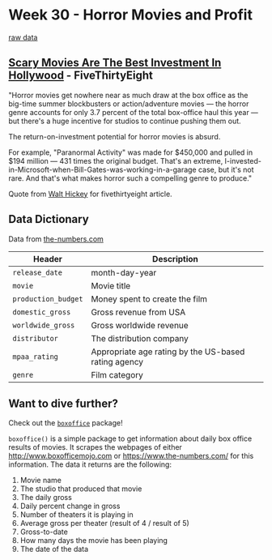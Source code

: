 # Week 30 - Horror Movies and Profit

[raw data](https://github.com/rfordatascience/tidytuesday/blob/master/data/2018-10-23/movie_profit.csv)

## [Scary Movies Are The Best Investment In Hollywood](https://fivethirtyeight.com/features/scary-movies-are-the-best-investment-in-hollywood/) - FiveThirtyEight

"Horror movies get nowhere near as much draw at the box office as the big-time summer blockbusters or action/adventure movies — the horror genre accounts for only 3.7 percent of the total box-office haul this year — but there's a huge incentive for studios to continue pushing them out.

The return-on-investment potential for horror movies is absurd.

For example, "Paranormal Activity" was made for $450,000 and pulled in $194 million — 431 times the original budget. That's an extreme, I-invested-in-Microsoft-when-Bill-Gates-was-working-in-a-garage case, but it's not rare. And that's what makes horror such a compelling genre to produce."

Quote from [Walt Hickey](https://twitter.com/WaltHickey) for fivethirtyeight article.

## Data Dictionary
Data from [the-numbers.com](https://www.the-numbers.com/)

Header | Description
---|---------
`release_date` | month-day-year
`movie` | Movie title
`production_budget` | Money spent to create the film
`domestic_gross` | Gross revenue from USA
`worldwide_gross` | Gross worldwide revenue
`distributor` | The distribution company
`mpaa_rating` | Appropriate age rating by the US-based rating agency
`genre` | Film category

## Want to dive further?

Check out the [`boxoffice`](https://cran.r-project.org/web/packages/boxoffice/vignettes/Using-boxoffice.html) package!

`boxoffice()` is a simple package to get information about daily box office results of movies. It scrapes the webpages of either http://www.boxofficemojo.com or https://www.the-numbers.com/ for this information. The data it returns are the following:

1. Movie name
2. The studio that produced that movie
3. The daily gross
4. Daily percent change in gross
5. Number of theaters it is playing in
6. Average gross per theater (result of 4 / result of 5)
7. Gross-to-date
8. How many days the movie has been playing
9. The date of the data
